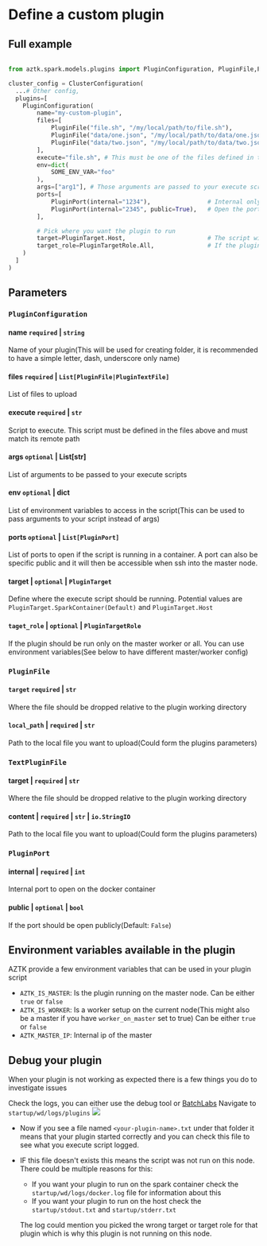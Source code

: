 
# Define a custom plugin

## Full example
```py

from aztk.spark.models.plugins import PluginConfiguration, PluginFile,PluginPort, PluginTarget, PluginTargetRole

cluster_config = ClusterConfiguration(
  ...# Other config,
  plugins=[
    PluginConfiguration(
        name="my-custom-plugin",
        files=[
            PluginFile("file.sh", "/my/local/path/to/file.sh"),
            PluginFile("data/one.json", "/my/local/path/to/data/one.json"),
            PluginFile("data/two.json", "/my/local/path/to/data/two.json"),
        ],
        execute="file.sh", # This must be one of the files defined in the file list and match the target path,
        env=dict(
            SOME_ENV_VAR="foo"
        ),
        args=["arg1"], # Those arguments are passed to your execute script
        ports=[
            PluginPort(internal="1234"),                # Internal only(For node communication for example)
            PluginPort(internal="2345", public=True),   # Open the port to the public(When ssh into). Used for UI for example
        ],

        # Pick where you want the plugin to run
        target=PluginTarget.Host,                       # The script will be run on the host. Default value is to run in the spark container
        target_role=PluginTargetRole.All,               # If the plugin should be run only on the master worker or all. You can use environment variables(See below to have different master/worker config)
    )
  ]
)
```

## Parameters

### `PluginConfiguration`

#### name  `required`  | `string`
Name of your plugin(This will be used for creating folder, it is recommended to have a simple letter, dash, underscore only name)

#### files `required`  | `List[PluginFile|PluginTextFile]`
List of files to upload

#### execute `required`  | `str`
Script to execute. This script must be defined in the files above and must match its remote path

#### args `optional`  | List[str]
List of arguments to be passed to your execute scripts

#### env `optional`  | dict
List of environment variables to access in the script(This can be used to pass arguments to your script instead of args)

#### ports  `optional`  | `List[PluginPort]`
List of ports to open if the script is running in a container. A port can also be specific public and it will then be accessible when ssh into the master node.

#### target     | `optional`  | `PluginTarget`
Define where the execute script should be running. Potential values are `PluginTarget.SparkContainer(Default)` and `PluginTarget.Host`

#### `taget_role` | `optional`  | `PluginTargetRole`
If the plugin should be run only on the master worker or all. You can use environment variables(See below to have different master/worker config)

### `PluginFile`

#### `target`      `required`  | `str`
Where the file should be dropped relative to the plugin working directory

#### `local_path` | `required`  | `str`
Path to the local file you want to upload(Could form the plugins parameters)

### `TextPluginFile`

#### target  | `required`  | `str`
 Where the file should be dropped relative to the plugin working directory

#### content | `required`  | `str` | `io.StringIO`
 Path to the local file you want to upload(Could form the plugins parameters)

### `PluginPort`
#### internal | `required`  | `int`
 Internal port to open on the docker container
#### public   | `optional`  | `bool`
 If the port should be open publicly(Default: `False`)

## Environment variables available in the plugin

AZTK provide a few environment variables that can be used in your plugin script

* `AZTK_IS_MASTER`: Is the plugin running on the master node. Can be either `true` or `false`
* `AZTK_IS_WORKER`: Is a worker setup on the current node(This might also be a master if you have `worker_on_master` set to true) Can be either `true` or `false`
* `AZTK_MASTER_IP`: Internal ip of the master

## Debug your plugin
When your plugin is not working as expected there is a few things you do to investigate issues

Check the logs, you can either use the debug tool or [BatchLabs](https://github.com/Azure/BatchLabs)
Navigate to `startup/wd/logs/plugins`
![](misc/plugin-logs.png)

* Now if you see a file named `<your-plugin-name>.txt` under that folder it means that your plugin started correctly and you can check this file to see what you execute script logged.
* IF this file doesn't exists this means the script was not run on this node. There could be multiple reasons for this:
  - If you want your plugin to run on the spark container check the `startup/wd/logs/docker.log` file for information about this
  - If you want your plugin to run on the host check the `startup/stdout.txt` and `startup/stderr.txt`

  The log could mention you picked the wrong target or target role for that plugin which is why this plugin is not running on this node.
